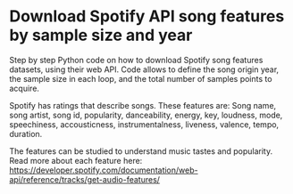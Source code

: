 # Download Spotify API song features by sample size and year

Step by step Python code on how to download Spotify song features datasets, using their web API. 
Code allows to define the song origin year, the sample size in each loop, and the total number of samples points to acquire. 

Spotify has ratings that describe songs. 
These features are: Song name, song artist, song id, popularity, danceability, energy, key, 
loudness, mode, speechiness, accousticness, instrumentalness, liveness, valence, tempo, duration.

The features can be studied to understand music tastes and popularity. 
Read more about each feature here: https://developer.spotify.com/documentation/web-api/reference/tracks/get-audio-features/
